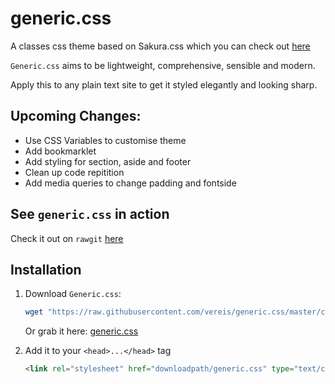 # generic.css
A classes css theme based on Sakura.css which you can check out [here](https://github.com/oxalorg/sakura)

`Generic.css` aims to be lightweight, comprehensive, sensible and modern.

Apply this to any plain text site to get it styled elegantly and looking sharp. 

## Upcoming Changes:
- Use CSS Variables to customise theme
- Add bookmarklet
- Add styling for section, aside and footer
- Clean up code repitition
- Add media queries to change padding and fontside

## See `generic.css` in action
Check it out on `rawgit` [here](https://rawgit.com/vereis/generic.css/master/index.html)

## Installation
1) Download `Generic.css`:
    ```sh
    wget "https://raw.githubusercontent.com/vereis/generic.css/master/css/generic.css"
    ```
   Or grab it here: [generic.css](https://raw.githubusercontent.com/vereis/generic.css/master/css/generic.css)

2) Add it to your `<head>...</head>` tag
   ```html
   <link rel="stylesheet" href="downloadpath/generic.css" type="text/css">
   ```


